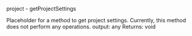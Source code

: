 project - getProjectSettings

Placeholder for a method to get project settings.
Currently, this method does not perform any operations.
output: any
Returns: void
